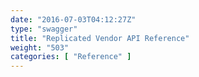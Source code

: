 ```yaml
---
date: "2016-07-03T04:12:27Z"
type: "swagger"
title: "Replicated Vendor API Reference"
weight: "503"
categories: [ "Reference" ]
---
```



